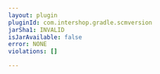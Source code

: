 ```yaml
---
layout: plugin
pluginId: com.intershop.gradle.scmversion
jarSha1: INVALID
isJarAvailable: false
error: NONE
violations: []

---
```

